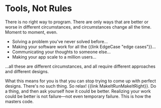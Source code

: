 # Tools, Not Rules

There is no right way to program. There are only ways that are better or worse in different circumstances, and circumstances change all the time. Moment to moment, even.

- Solving a problem you've never solved before...
- Making your software work for all the {{link EdgeCase "edge cases"}}...
- Communicating your thoughts to someone else...
- Making your app scale to a million users...

...all these are different circumstances, and all require different approaches and different designs.

What this means for you is that you can stop trying to come up with perfect designs. There's no such thing. So relax! {{link MakeItRunMakeItRight}}. Do a thing, and then ask yourself how it could be better. Realizing your work could be better is not failure—not even temporary failure. This is how the masters code.
